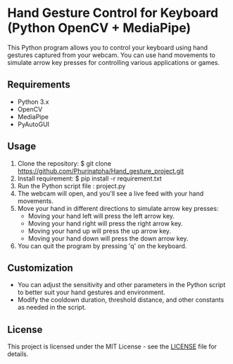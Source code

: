 # Hand Gesture Control for Keyboard (Python OpenCV + MediaPipe)

This Python program allows you to control your keyboard using hand gestures captured from your webcam. You can use hand movements to simulate arrow key presses for controlling various applications or games.

## Requirements

- Python 3.x
- OpenCV
- MediaPipe
- PyAutoGUI

## Usage

1. Clone the repository: $ git clone https://github.com/Phurinatpha/Hand_gesture_project.git
2. Install requirement: $ pip install -r requirement.txt
3. Run the Python script file : project.py
4. The webcam will open, and you'll see a live feed with your hand movements. 
5. Move your hand in different directions to simulate arrow key presses:
   - Moving your hand left will press the left arrow key.
   - Moving your hand right will press the right arrow key.
   - Moving your hand up will press the up arrow key.
   - Moving your hand down will press the down arrow key.
5. You can quit the program by pressing 'q' on the keyboard.

## Customization

- You can adjust the sensitivity and other parameters in the Python script to better suit your hand gestures and environment.
- Modify the cooldown duration, threshold distance, and other constants as needed in the script.

## License

This project is licensed under the MIT License - see the [LICENSE](LICENSE) file for details.

